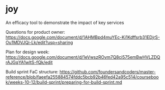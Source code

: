 # joy
An efficacy tool to demonstrate the impact of key services

Questions for product owner: https://docs.google.com/document/d/1AHMBpd4muYEc-Ki1Kdffsrb31EDjrS-Ou1MDVJQi-Lk/edit?usp=sharing

Plan for design week: https://docs.google.com/document/d/1eVwszROvm7Q8ci575emBwHVLZDQrAJGqYA1wltS-fQk/edit

Build sprint FaC structure: https://github.com/foundersandcoders/master-reference/blob/faeefa255884574fddc5bcb92b46fed42a95c514/coursebook/weeks-10-12/build-sprint/preparing-for-build-sprint.md
